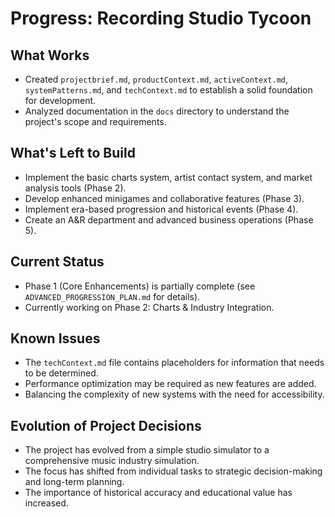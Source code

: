 # Progress: Recording Studio Tycoon

## What Works

- Created `projectbrief.md`, `productContext.md`, `activeContext.md`, `systemPatterns.md`, and `techContext.md` to establish a solid foundation for development.
- Analyzed documentation in the `docs` directory to understand the project's scope and requirements.

## What's Left to Build

- Implement the basic charts system, artist contact system, and market analysis tools (Phase 2).
- Develop enhanced minigames and collaborative features (Phase 3).
- Implement era-based progression and historical events (Phase 4).
- Create an A&R department and advanced business operations (Phase 5).

## Current Status

- Phase 1 (Core Enhancements) is partially complete (see `ADVANCED_PROGRESSION_PLAN.md` for details).
- Currently working on Phase 2: Charts & Industry Integration.

## Known Issues

- The `techContext.md` file contains placeholders for information that needs to be determined.
- Performance optimization may be required as new features are added.
- Balancing the complexity of new systems with the need for accessibility.

## Evolution of Project Decisions

- The project has evolved from a simple studio simulator to a comprehensive music industry simulation.
- The focus has shifted from individual tasks to strategic decision-making and long-term planning.
- The importance of historical accuracy and educational value has increased.
